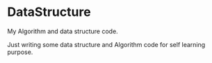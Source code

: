 # DataStructure
My Algorithm and data structure code.


Just writing some data structure and Algorithm code for self learning purpose.
